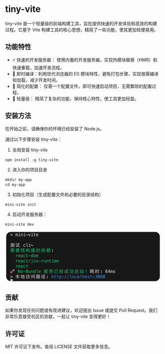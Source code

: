 # tiny-vite

tiny-vite 是一个轻量级的前端构建工具，旨在提供快速的开发体验和高效的构建过程。它基于 Vite 构建工具的核心思想，精简了一些功能，使其更加轻便易用。

## 功能特性

- ⚡️ 快速的开发服务器： 使用内置的开发服务器，实现热模块替换（HMR）和快速重载，加速开发流程。
- 🚀 即时编译：利用现代浏览器的 ES 模块特性，避免打包步骤，实现按需编译和加载，减少开发时间。
- 📝 简化的配置： 仅需一个配置文件，即可快速启动项目，无需繁琐的配置过程。
- 🎉 轻量级： 精简了复杂的功能，保持核心特性，使工具更加轻盈。

## 安装方法

在开始之前，请确保你的环境已经安装了 Node.js。

通过以下步骤安装 tiny-vite：

1. 全局安装 tiny-vite

```shell
npm install -g tiny-vite
```

2. 进入你的项目目录

```shell
mkdir my-app
cd my-app
```

3. 初始化项目（生成配置文件和必要的目录结构）

```shell
mini-vite init
```

4. 启动开发服务器：

```shell
mini-vite dev
```

![](/assets/dev.png)

## 贡献

如果你发现任何问题或有改进建议，欢迎提出 Issue 或提交 Pull Request。我们非常乐意接受社区的贡献，一起让 tiny-vite 变得更好！

## 许可证

MIT 许可证下发布。查阅 LICENSE 文件获取更多信息。
